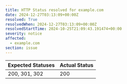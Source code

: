 ```yaml
---
title: HTTP Status resolved for example.com
date: 2024-12-27T03:13:09+00:00Z
resolved: True
resolvedWhen: 2024-12-27T03:13:09+00:00Z
resolvedStartTime: 2024-10-25T21:09:43.191474+00:00
severity: notice
affected:
  - example.com
section: issue
---
```


| Expected Statuses | Actual Status  |
|-------------------|----------------|
| 200, 301, 302 | 200 |
